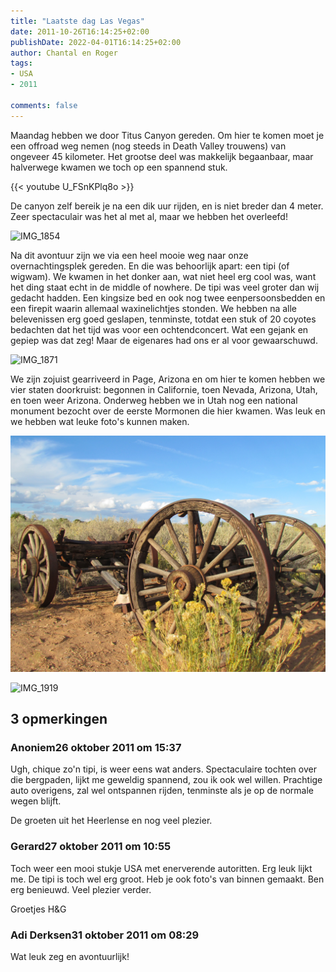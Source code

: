 ```yaml
---
title: "Laatste dag Las Vegas"
date: 2011-10-26T16:14:25+02:00
publishDate: 2022-04-01T16:14:25+02:00
author: Chantal en Roger
tags:
- USA
- 2011

comments: false
---
```


Maandag hebben we door Titus Canyon gereden. Om hier te komen moet je een offroad weg nemen (nog steeds in Death Valley trouwens) van ongeveer 45 kilometer. Het grootse deel was makkelijk begaanbaar, maar halverwege kwamen we toch op een spannend stuk.

{{< youtube U_FSnKPlq8o >}}

De canyon zelf bereik je na een dik uur rijden, en is niet breder dan 4 meter. Zeer spectaculair was het al met al, maar we hebben het overleefd!

![IMG_1854](./images/IMG_1854.JPG)

Na dit avontuur zijn we via een heel mooie weg naar onze overnachtingsplek gereden. En die was behoorlijk apart: een tipi (of wigwam). We kwamen in het donker aan, wat niet heel erg cool was, want het ding staat echt in de middle of nowhere. De tipi was veel groter dan wij gedacht hadden. Een kingsize bed en ook nog twee eenpersoonsbedden en een firepit waarin allemaal waxinelichtjes stonden. We hebben na alle belevenissen erg goed geslapen, tenminste, totdat een stuk of 20 coyotes bedachten dat het tijd was voor een ochtendconcert. Wat een gejank en gepiep was dat zeg! Maar de eigenares had ons er al voor gewaarschuwd.

![IMG_1871](./images/IMG_1871.JPG)

We zijn zojuist gearriveerd in Page, Arizona en om hier te komen hebben we vier staten doorkruist: begonnen in Californie, toen Nevada, Arizona, Utah, en toen weer Arizona. Onderweg hebben we in Utah nog een national monument bezocht over de eerste Mormonen die hier kwamen. Was leuk en we hebben wat leuke foto's kunnen maken.

![IMG_1908](./images/IMG_1908.JPG)

![IMG_1919](./images/IMG_1919.JPG)

## 3 opmerkingen

### Anoniem26 oktober 2011 om 15:37

Ugh, chique zo'n tipi, is weer eens wat anders.
Spectaculaire tochten over die bergpaden, lijkt me geweldig spannend, zou ik ook wel willen.
Prachtige auto overigens, zal wel ontspannen rijden, tenminste als je op de normale wegen blijft.

De groeten uit het Heerlense en nog veel plezier.

### Gerard27 oktober 2011 om 10:55

Toch weer een mooi stukje USA met enerverende autoritten. Erg leuk lijkt me.
De tipi is toch wel erg groot. Heb je ook foto's van binnen gemaakt. Ben erg benieuwd.
Veel plezier verder.

Groetjes
H&G

### Adi Derksen31 oktober 2011 om 08:29

Wat leuk zeg en avontuurlijk!
